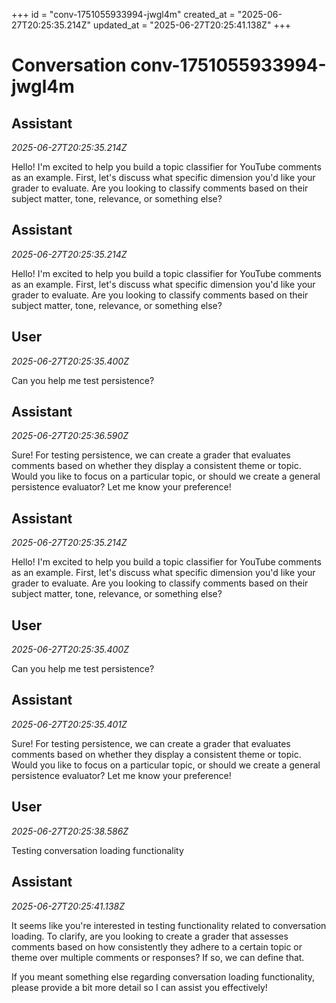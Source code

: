 +++
id = "conv-1751055933994-jwgl4m"
created_at = "2025-06-27T20:25:35.214Z"
updated_at = "2025-06-27T20:25:41.138Z"
+++

# Conversation conv-1751055933994-jwgl4m

## Assistant
_2025-06-27T20:25:35.214Z_

Hello! I'm excited to help you build a topic classifier for YouTube comments as an example. First, let's discuss what specific dimension you'd like your grader to evaluate. Are you looking to classify comments based on their subject matter, tone, relevance, or something else?

## Assistant
_2025-06-27T20:25:35.214Z_

Hello! I'm excited to help you build a topic classifier for YouTube comments as an example. First, let's discuss what specific dimension you'd like your grader to evaluate. Are you looking to classify comments based on their subject matter, tone, relevance, or something else?

## User
_2025-06-27T20:25:35.400Z_

Can you help me test persistence?

## Assistant
_2025-06-27T20:25:36.590Z_

Sure! For testing persistence, we can create a grader that evaluates comments based on whether they display a consistent theme or topic. Would you like to focus on a particular topic, or should we create a general persistence evaluator? Let me know your preference!

## Assistant
_2025-06-27T20:25:35.214Z_

Hello! I'm excited to help you build a topic classifier for YouTube comments as an example. First, let's discuss what specific dimension you'd like your grader to evaluate. Are you looking to classify comments based on their subject matter, tone, relevance, or something else?

## User
_2025-06-27T20:25:35.400Z_

Can you help me test persistence?

## Assistant
_2025-06-27T20:25:35.401Z_

Sure! For testing persistence, we can create a grader that evaluates comments based on whether they display a consistent theme or topic. Would you like to focus on a particular topic, or should we create a general persistence evaluator? Let me know your preference!

## User
_2025-06-27T20:25:38.586Z_

Testing conversation loading functionality

## Assistant
_2025-06-27T20:25:41.138Z_

It seems like you're interested in testing functionality related to conversation loading. To clarify, are you looking to create a grader that assesses comments based on how consistently they adhere to a certain topic or theme over multiple comments or responses? If so, we can define that. 

If you meant something else regarding conversation loading functionality, please provide a bit more detail so I can assist you effectively!